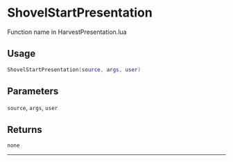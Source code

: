 # ShovelStartPresentation
Function name in HarvestPresentation.lua
## Usage
```lua
ShovelStartPresentation(source, args, user)
```
## Parameters
`source`, `args`, `user`
## Returns
`none`

---